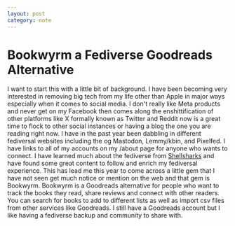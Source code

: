 ```yaml
---
layout: post
category: note
---
```


# Bookwyrm a Fediverse Goodreads Alternative

I want to start this with a little bit of background. I have been becoming very interested in removing big tech from my life other than Apple in major ways especially when it comes to social media. I don't really like Meta products and never get on my Facebook then comes along the enshittification of other platforms like X formally known as Twitter and Reddit now is a great time to flock to other social instances or having a blog the one you are reading right now. I have in the past year been dabbling in different fediversal websites including the og Mastodon, Lemmy/kbin, and Pixelfed. I have links to all of my accounts on my /about page for anyone who wants to connect. I have learned much about the fediverse from [Shellsharks](https://shellsharks.com/notes/2025/01/10/welcome-to-the-fediverse#title) and have found some great content to follow and enrich my fediversal experience. This has lead me this year to come across a little gem that I have not seen get much notice or mention on the web and that gem is Bookwyrm. Bookwyrm is a Goodreads alternative for people who want to track the books they read, share reviews and connect with other readers. You can search for books to add to different lists as well as import csv files from other services like Goodreads. I still have a Goodreads account but I like having a fediverse backup and community to share with.
